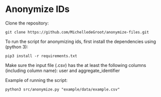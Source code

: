 # Anonymize IDs

Clone the repository:

```
git clone https://github.com/MichelledeGroot/anonymize-files.git
```

To run the script for anonymizing ids, first install the dependencies using (python 3):

```
pip3 install -r requirements.txt
``` 

Make sure the input file (.csv) has the at least the following columns (including column name): user and aggregate_identifier

Example of running the script:

```
python3 src/anonymize.py "example/data/example.csv"
```
